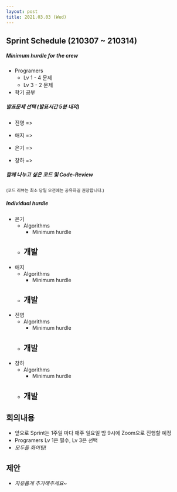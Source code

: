 ```yaml
---
layout: post
title: 2021.03.03 (Wed)
---
```


## Sprint Schedule (210307 ~ 210314)

##### _Minimum hurdle for the crew_

- Programers
  - Lv 1 - 4 문제
  - Lv 3 - 2 문제
- 학기 공부

##### _발표문제 선택 (발표시간 5분 내외)_

- 진영 => 

- 애지 => 

- 은기 => 

- 창하 => 

##### _함께 나누고 싶은 코드 및 Code-Review_

<small>(코드 리뷰는 최소 당일 오전에는 공유하길 권장합니다.)</small>

##### _Individual hurdle_

- 은기
  - Algorithms
    - Minimum hurdle
  - 개발
    - 
- 애지
  - Algorithms
    - Minimum hurdle
  - 개발
    - 
- 진영
  - Algorithms
    - Minimum hurdle
  - 개발
    - 
- 창하
  - Algorithms
    - Minimum hurdle
  - 개발
    - 

## 회의내용

- 앞으로 Sprint는 1주일 마다 매주 일요일 밤 9시에 Zoom으로 진행할 예정
- Programers Lv 1은 필수, Lv 3은 선택
- _모두들 화이팅!_

## 제안

- _자유롭게 추가해주세요~_
